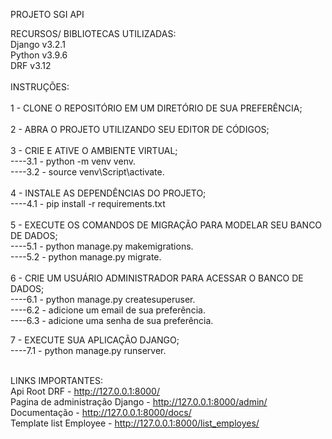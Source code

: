 PROJETO SGI API </br>

RECURSOS/ BIBLIOTECAS UTILIZADAS: </br>
Django v3.2.1</br>
Python v3.9.6</br>
DRF v3.12</br>
</br>
INSTRUÇÕES:</br>
</br>
1 - CLONE O REPOSITÓRIO EM UM DIRETÓRIO DE SUA PREFERÊNCIA;</br>
</br>
2 - ABRA O PROJETO UTILIZANDO SEU EDITOR DE CÓDIGOS;</br>
</br>
3 - CRIE E ATIVE O AMBIENTE VIRTUAL;</br>
----3.1 - python -m venv venv.</br>
----3.2 - source venv\Script\activate.</br>
</br>
4 - INSTALE AS DEPENDÊNCIAS DO PROJETO;</br>
----4.1 - pip install -r requirements.txt</br>
</br>
5 - EXECUTE OS COMANDOS DE MIGRAÇÃO PARA MODELAR SEU BANCO DE DADOS;</br>
----5.1 - python manage.py makemigrations.</br>
----5.2 - python manage.py migrate.</br>
</br>
6 - CRIE UM USUÁRIO ADMINISTRADOR PARA ACESSAR O BANCO DE DADOS;</br>
----6.1 - python manage.py createsuperuser.</br>
----6.2 - adicione um email de sua preferência.</br>
----6.3 - adicione uma senha de sua preferência.</br>

7 - EXECUTE SUA APLICAÇÃO DJANGO;</br>
----7.1 - python manage.py runserver.</br>
</br>

LINKS IMPORTANTES:</br>
Api Root DRF - http://127.0.0.1:8000/</br>
Pagina de administração Django - http://127.0.0.1:8000/admin/</br>
Documentação - http://127.0.0.1:8000/docs/</br>
Template list Employee - http://127.0.0.1:8000/list_employes/</br>

